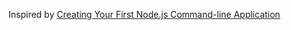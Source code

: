 Inspired by [Creating Your First Node.js Command-line Application](http://tutorialzine.com/2014/09/creating-your-first-node-js-command-line-application/)